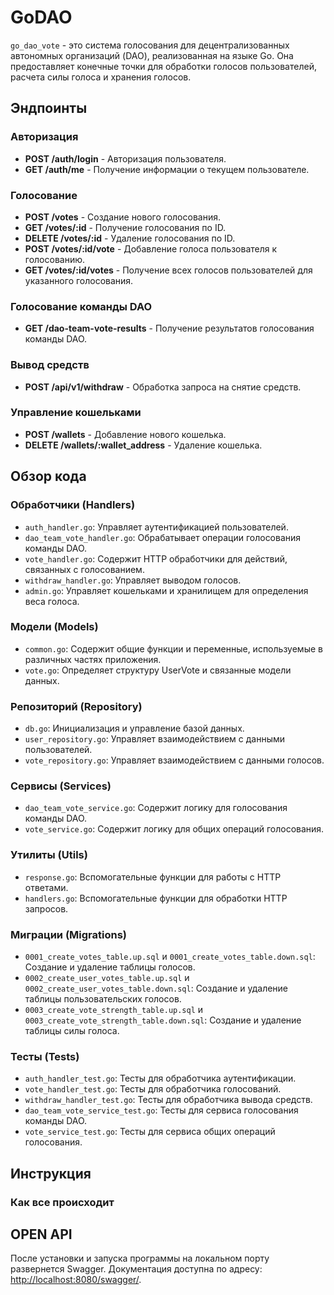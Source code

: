 # GoDAO

`go_dao_vote` - это система голосования для децентрализованных автономных организаций (DAO), реализованная на языке Go. Она предоставляет конечные точки для обработки голосов пользователей, расчета силы голоса и хранения голосов.

## Эндпоинты

### Авторизация

- **POST /auth/login** - Авторизация пользователя.
- **GET /auth/me** - Получение информации о текущем пользователе.

### Голосование

- **POST /votes** - Создание нового голосования.
- **GET /votes/:id** - Получение голосования по ID.
- **DELETE /votes/:id** - Удаление голосования по ID.
- **POST /votes/:id/vote** - Добавление голоса пользователя к голосованию.
- **GET /votes/:id/votes** - Получение всех голосов пользователей для указанного голосования.

### Голосование команды DAO

- **GET /dao-team-vote-results** - Получение результатов голосования команды DAO.

### Вывод средств

- **POST /api/v1/withdraw** - Обработка запроса на снятие средств.

### Управление кошельками

- **POST /wallets** - Добавление нового кошелька.
- **DELETE /wallets/:wallet_address** - Удаление кошелька.

## Обзор кода

### Обработчики (Handlers)

- `auth_handler.go`: Управляет аутентификацией пользователей.
- `dao_team_vote_handler.go`: Обрабатывает операции голосования команды DAO.
- `vote_handler.go`: Содержит HTTP обработчики для действий, связанных с голосованием.
- `withdraw_handler.go`: Управляет выводом голосов.
- `admin.go`: Управляет кошельками и хранилищем для определения веса голоса.

### Модели (Models)

- `common.go`: Содержит общие функции и переменные, используемые в различных частях приложения.
- `vote.go`: Определяет структуру UserVote и связанные модели данных.

### Репозиторий (Repository)

- `db.go`: Инициализация и управление базой данных.
- `user_repository.go`: Управляет взаимодействием с данными пользователей.
- `vote_repository.go`: Управляет взаимодействием с данными голосов.

### Сервисы (Services)

- `dao_team_vote_service.go`: Содержит логику для голосования команды DAO.
- `vote_service.go`: Содержит логику для общих операций голосования.

### Утилиты (Utils)

- `response.go`: Вспомогательные функции для работы с HTTP ответами.
- `handlers.go`: Вспомогательные функции для обработки HTTP запросов.

### Миграции (Migrations)

- `0001_create_votes_table.up.sql` и `0001_create_votes_table.down.sql`: Создание и удаление таблицы голосов.
- `0002_create_user_votes_table.up.sql` и `0002_create_user_votes_table.down.sql`: Создание и удаление таблицы пользовательских голосов.
- `0003_create_vote_strength_table.up.sql` и `0003_create_vote_strength_table.down.sql`: Создание и удаление таблицы силы голоса.

### Тесты (Tests)

- `auth_handler_test.go`: Тесты для обработчика аутентификации.
- `vote_handler_test.go`: Тесты для обработчика голосований.
- `withdraw_handler_test.go`: Тесты для обработчика вывода средств.
- `dao_team_vote_service_test.go`: Тесты для сервиса голосования команды DAO.
- `vote_service_test.go`: Тесты для сервиса общих операций голосования.

## Инструкция

### Как все происходит

## OPEN API

После установки и запуска программы на локальном порту развернется Swagger. Документация доступна по адресу: [http://localhost:8080/swagger/](http://localhost:8080/swagger/).
